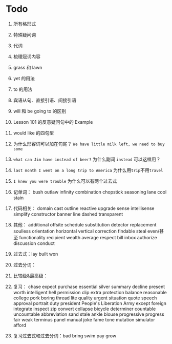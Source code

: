 # Todo

1. 所有格形式

2. 特殊疑问词

3. 代词

4. 梳理冠词内容

5. grass 和 lawn

6. yet 的用法

7. to 的用法

8. 宾语从句、直接引语、间接引语

9. will 和 be going to 的区别

10. Lesson 101 的反意疑问句中的 Example

11. would like 的四句型

12. 为什么形容词可以加在句尾？ `We have little milk left, we need to buy some`

13. `what can Jim have instead of beer?` 为什么副词 `instead` 可以这样用？

14. `last month I went on a long trip to America` 为什么用`trip`不用`travel`

15. `I knew you were trouble` 为什么可以有两个过去式

16. 记单词： bush outlaw infinity combination chopstick seasoning lane cool stain

17. 代码相关： domain cast outline reactive upgrade sense intellisense simplify constructor banner line dashed transparent

18. 其他： additional offsite schedule substitution detector replacement soulless orientation horizontal vertical correction findable steal even/甚至 functionality recipient wealth average respect bill inbox authorize discussion conduct

19. 过去式：lay built won

20. 过去分词：

21. 比较级&最高级：

22. 复习： chase expect purchase essential silver summary decline present worth intelligent hell permission clip extra protection balance reasonable college pork boring thread lite quality urgent situation quote speech approval portrait duty president People's Liberation Army except foreign integrate inspect zip convert collapse bicycle determiner countable uncountable abbreviation sand stale ankle blouse progressive progress fair weak terminus panel manual joke fame tone mutation simulator afford

23. 复习过去式和过去分词：bad bring swim pay grow
